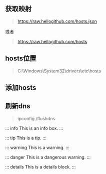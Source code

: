 

## 获取映射
> https://raw.hellogithub.com/hosts.json

或者

> https://raw.hellogithub.com/hosts 



## hosts位置

> C:\Windows\System32\drivers\etc\hosts

## 添加hosts


## 刷新dns

> ipconfig /flushdns




::: info
This is an info box.
:::

::: tip
This is a tip.
:::

::: warning
This is a warning.
:::

::: danger
This is a dangerous warning.
:::

::: details
This is a details block.
:::